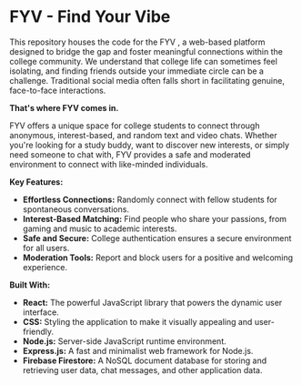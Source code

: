 # FYV - Find Your Vibe

This repository houses the code for the FYV , a web-based platform designed to bridge the gap and foster meaningful connections within the college community. We understand that college life can sometimes feel isolating, and finding friends outside your immediate circle can be a challenge. Traditional social media often falls short in facilitating genuine, face-to-face interactions.

**That's where FYV comes in.**

FYV offers a unique space for college students to connect through anonymous, interest-based, and random text and video chats. Whether you're looking for a study buddy, want to discover new interests, or simply need someone to chat with, FYV provides a safe and moderated environment to connect with like-minded individuals.

**Key Features:**

* **Effortless Connections:** Randomly connect with fellow students for spontaneous conversations.
* **Interest-Based Matching:** Find people who share your passions, from gaming and music to academic interests.
* **Safe and Secure:** College authentication ensures a secure environment for all users.
* **Moderation Tools:** Report and block users for a positive and welcoming experience.

**Built With:**

* **React:** The powerful JavaScript library that powers the dynamic user interface.
* **CSS:** Styling the application to make it visually appealing and user-friendly.
* **Node.js:** Server-side JavaScript runtime environment.
* **Express.js:** A fast and minimalist web framework for Node.js.
* **Firebase Firestore:** A NoSQL document database for storing and retrieving user data, chat messages, and other application data.
